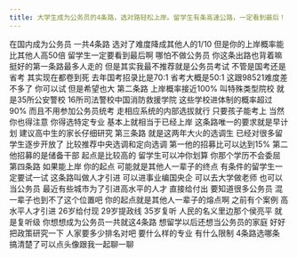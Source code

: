 ```yaml
---
title: 大学生成为公务员的4条路，选对路轻松上岸。留学生有条高速公路，一定看到最后！
---
```

在国内成为公务员
一共4条路
选对了难度降成其他人的1/10
但是你的上岸概率能比其他人高50倍
留学生一定要看到最后啊
哪怕不做公务员
你这条出路也背着嘛
挺好的第一条路最多人走的
但是其实我最不推荐就是公务员考试
不管是国考还是省考
其实现在都卷到死
去年国考招录比是70:1
省考大概是50:1
这跟98521难度差不多了
你可以试
但是希望也大
第二条路
上岸概率接近100%
叫特殊类型院校
就是35所公安警校
16所司法警校中国消防救援学院
这些学校进体制的概率超过90%
而且不用参加公务员统考
走相应系统的内部选拔就行
只要孩子能考上
当然你也得注意
你得选特定专业
基本上就相当于已经上岸
这条路唯一的要求就是早计划
建议高中生的家长仔细研究
第三条路
就是这两年大火的选调生
已经对很多留学生逐步开放了
比较推荐中央选调和定向选调
第一他的招募比可以达到15%
第二他招募的是储备干部
起点是比较高的
留学生可以冲你划算
你那个学历不会委屈
第四条路
如果能上岸
你的起点
可能就是其他人一辈子的终点
有条件的留学生一定要试一试
这条路叫做人才引进
可以进事业编国央企
可以去大学做老师
也可以当公务员
最近有些城市为了引进高水平的人才
直接给付出
要知道很多公务员
混一辈子也到不了这个位置吧
你的起点就是其他人一辈子的熔点啊
之前有个案例
高水平人才引进
26岁给付现
29岁提政线
35岁复听
人民的名义里边那个侯亮平
就是复听级
你想想成为公务员一共就这4条路
想留学以后还想当公务员的家庭
好好把政策研究一下
人家要多少排名对吧
要什么样的专业
有什么限制
4条路选哪条
搞清楚了可以点头像跟我一起聊一聊
